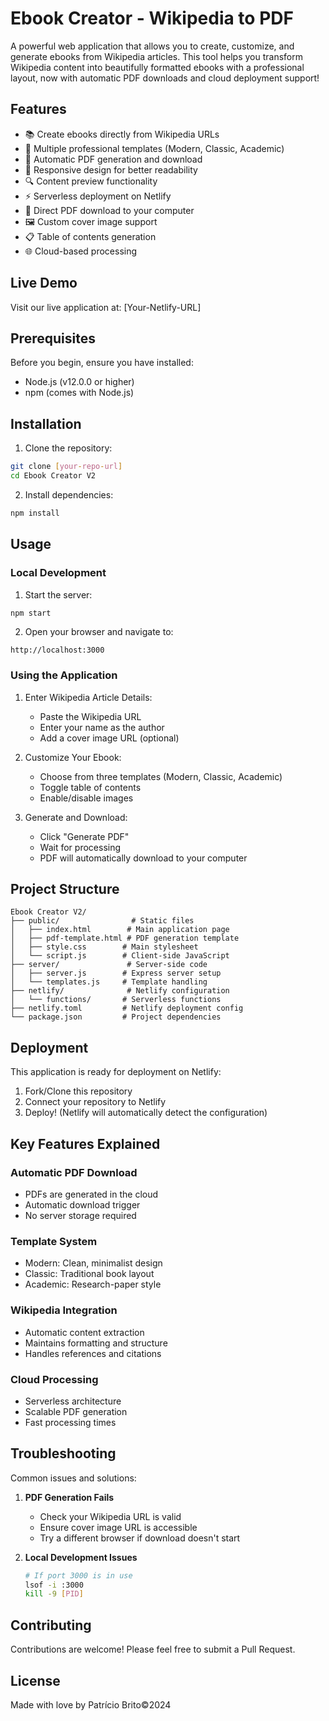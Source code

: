 # Ebook Creator - Wikipedia to PDF

A powerful web application that allows you to create, customize, and generate ebooks from Wikipedia articles. This tool helps you transform Wikipedia content into beautifully formatted ebooks with a professional layout, now with automatic PDF downloads and cloud deployment support!

## Features

- 📚 Create ebooks directly from Wikipedia URLs
- 🎨 Multiple professional templates (Modern, Classic, Academic)
- 📑 Automatic PDF generation and download
- 📱 Responsive design for better readability
- 🔍 Content preview functionality
- ⚡ Serverless deployment on Netlify
- 💾 Direct PDF download to your computer
- 🖼️ Custom cover image support
- 📋 Table of contents generation
- 🌐 Cloud-based processing

## Live Demo

Visit our live application at: [Your-Netlify-URL]

## Prerequisites

Before you begin, ensure you have installed:
- Node.js (v12.0.0 or higher)
- npm (comes with Node.js)

## Installation

1. Clone the repository:
```bash
git clone [your-repo-url]
cd Ebook Creator V2
```

2. Install dependencies:
```bash
npm install
```

## Usage

### Local Development
1. Start the server:
```bash
npm start
```

2. Open your browser and navigate to:
```
http://localhost:3000
```

### Using the Application

1. Enter Wikipedia Article Details:
   - Paste the Wikipedia URL
   - Enter your name as the author
   - Add a cover image URL (optional)

2. Customize Your Ebook:
   - Choose from three templates (Modern, Classic, Academic)
   - Toggle table of contents
   - Enable/disable images

3. Generate and Download:
   - Click "Generate PDF"
   - Wait for processing
   - PDF will automatically download to your computer

## Project Structure

```
Ebook Creator V2/
├── public/                # Static files
│   ├── index.html        # Main application page
│   ├── pdf-template.html # PDF generation template
│   ├── style.css        # Main stylesheet
│   └── script.js        # Client-side JavaScript
├── server/               # Server-side code
│   ├── server.js        # Express server setup
│   └── templates.js     # Template handling
├── netlify/              # Netlify configuration
│   └── functions/       # Serverless functions
├── netlify.toml         # Netlify deployment config
└── package.json         # Project dependencies
```

## Deployment

This application is ready for deployment on Netlify:

1. Fork/Clone this repository
2. Connect your repository to Netlify
3. Deploy! (Netlify will automatically detect the configuration)

## Key Features Explained

### Automatic PDF Download
- PDFs are generated in the cloud
- Automatic download trigger
- No server storage required

### Template System
- Modern: Clean, minimalist design
- Classic: Traditional book layout
- Academic: Research-paper style

### Wikipedia Integration
- Automatic content extraction
- Maintains formatting and structure
- Handles references and citations

### Cloud Processing
- Serverless architecture
- Scalable PDF generation
- Fast processing times

## Troubleshooting

Common issues and solutions:

1. **PDF Generation Fails**
   - Check your Wikipedia URL is valid
   - Ensure cover image URL is accessible
   - Try a different browser if download doesn't start

2. **Local Development Issues**
   ```bash
   # If port 3000 is in use
   lsof -i :3000
   kill -9 [PID]
   ```

## Contributing

Contributions are welcome! Please feel free to submit a Pull Request.

## License

Made with love by Patrício Brito©2024
